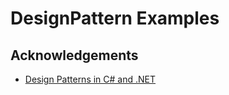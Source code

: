 # DesignPattern Examples
## Acknowledgements

 - [Design Patterns in C# and .NET](https://www.udemy.com/course/design-patterns-csharp-dotnet/)
